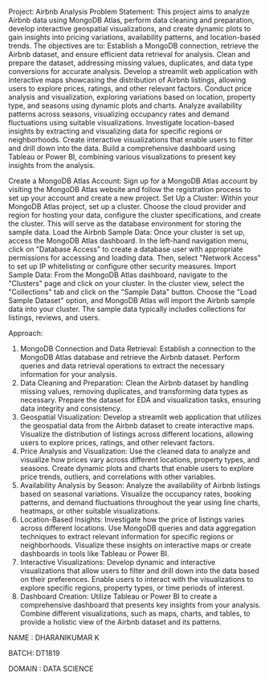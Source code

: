 Project: Airbnb Analysis Problem Statement: This project aims to analyze Airbnb data using MongoDB Atlas, perform data cleaning and preparation,
develop interactive geospatial visualizations, and create dynamic plots to gain insights into pricing variations, availability patterns, and
location-based trends. The objectives are to: Establish a MongoDB connection, retrieve the Airbnb dataset, and ensure efficient data retrieval for
analysis. Clean and prepare the dataset, addressing missing values, duplicates, and data type conversions for accurate analysis. Develop a streamlit
web application with interactive maps showcasing the distribution of Airbnb listings, allowing users to explore prices, ratings, and other relevant
factors. Conduct price analysis and visualization, exploring variations based on location, property type, and seasons using dynamic plots and charts.
Analyze availability patterns across seasons, visualizing occupancy rates and demand fluctuations using suitable visualizations. Investigate
location-based insights by extracting and visualizing data for specific regions or neighborhoods. Create interactive visualizations that enable users
to filter and drill down into the data. Build a comprehensive dashboard using Tableau or Power BI, combining various visualizations to present key
insights from the analysis.

Create a MongoDB Atlas Account: Sign up for a MongoDB Atlas account by visiting the MongoDB Atlas website and follow the registration process to set
up your account and create a new project. Set Up a Cluster: Within your MongoDB Atlas project, set up a cluster. Choose the cloud provider and region
for hosting your data, configure the cluster specifications, and create the cluster. This will serve as the database environment for storing the
sample data. Load the Airbnb Sample Data: Once your cluster is set up, access the MongoDB Atlas dashboard. In the left-hand navigation menu, click on
"Database Access" to create a database user with appropriate permissions for accessing and loading data. Then, select "Network Access" to set up IP
whitelisting or configure other security measures. Import Sample Data: From the MongoDB Atlas dashboard, navigate to the "Clusters" page and click on
your cluster. In the cluster view, select the "Collections" tab and click on the "Sample Data" button. Choose the "Load Sample Dataset" option, and
MongoDB Atlas will import the Airbnb sample data into your cluster. The sample data typically includes collections for listings, reviews, and users.

Approach:

1. MongoDB Connection and Data Retrieval: Establish a connection to the MongoDB Atlas database and retrieve the Airbnb dataset. Perform queries and
   data retrieval operations to extract the necessary information for your analysis.
2. Data Cleaning and Preparation: Clean the Airbnb dataset by handling missing values, removing duplicates, and transforming data types as necessary.
   Prepare the dataset for EDA and visualization tasks, ensuring data integrity and consistency.
3. Geospatial Visualization: Develop a streamlit web application that utilizes the geospatial data from the Airbnb dataset to create interactive maps.
   Visualize the distribution of listings across different locations, allowing users to explore prices, ratings, and other relevant factors.
4. Price Analysis and Visualization: Use the cleaned data to analyze and visualize how prices vary across different locations, property types, and
   seasons. Create dynamic plots and charts that enable users to explore price trends, outliers, and correlations with other variables.
5. Availability Analysis by Season: Analyze the availability of Airbnb listings based on seasonal variations. Visualize the occupancy rates, booking
   patterns, and demand fluctuations throughout the year using line charts, heatmaps, or other suitable visualizations.
6. Location-Based Insights: Investigate how the price of listings varies across different locations. Use MongoDB queries and data aggregation
   techniques to extract relevant information for specific regions or neighborhoods. Visualize these insights on interactive maps or create dashboards
   in tools like Tableau or Power BI.
7. Interactive Visualizations: Develop dynamic and interactive visualizations that allow users to filter and drill down into the data based on their
   preferences. Enable users to interact with the visualizations to explore specific regions, property types, or time periods of interest.
8. Dashboard Creation: Utilize Tableau or Power BI to create a comprehensive dashboard that presents key insights from your analysis. Combine
   different visualizations, such as maps, charts, and tables, to provide a holistic view of the Airbnb dataset and its patterns.

NAME : DHARANIKUMAR K

BATCH: DT1819

DOMAIN : DATA SCIENCE
